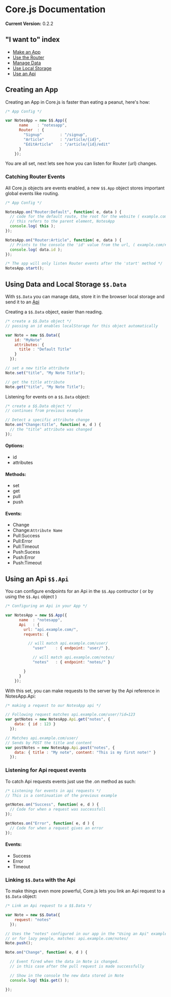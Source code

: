 # Core.js Documentation

__Current Version:__ 0.2.2


## "I want to" index

* [Make an App](#creating-an-app)
* [Use the Router](#catching-router-events)
* [Manage Data](#using-data-and-local-storage-data)
* [Use Local Storage](#using-data-and-local-storage-data)
* [Use an Api](#using-an-api--api)


## Creating an App

Creating an App in Core.js is faster than eating a peanut, here's how:

```js
/* App Config */

var NotesApp = new $$.App({
      name    : "notesapp",
      Router  : {
        "Signup"        : "/signup",
        "Article"       : "/article/{id}",
        "EditArticle"   : "/article/{id}/edit"
      }
    });
```

You are all set, next lets see how you can listen for Router (url) changes.


### Catching Router Events

All Core.js objects are events enabled, a new `$$.App` object stores important global events like routing.


```js
/* App Config */

NotesApp.on("Router:Default", function( e, data ) {
  // code for the default route, the root for the website ( example.com/ )
  // this refers to the parent element, NotesApp
  console.log( this );
});

NotesApp.on("Router:Article", function( e, data ) {
  // Prints to the console the 'id' value from the url, ( example.com/#/article/123 )
  console.log( data.id );
});

/* The app will only listen Router events after the 'start' method */
NotesApp.start();

```

## Using Data and Local Storage `$$.Data`

With `$$.Data` you can manage data, store it in the browser local storage and send it to an [Api](#linking-data-with-the-api)

Creating a `$$.Data` object, easier than reading.

```js
/* create a $$.Data object */
// passing an id enables localStorage for this object automatically

var Note = new $$.Data({
    id: "MyNote"
    attributes: {
      title : "Default Title"
    }
  });

// set a new title attribute
Note.set("title", "My Note Title");

// get the title attribute
Note.get("title", "My Note Title");

```

Listening for events on a `$$.Data` object:

```js
/* create a $$.Data object */
// continues from previous example

// Detect a specific attribute change
Note.on("Change:title", function( e, d ) {
  // the "title" attribute was changed
});

```


#### Options:

* id
* attributes


#### Methods:

* set
* get
* pull
* push


#### Events:

* Change
* Change:`Attribute Name`
* Pull:Success
* Pull:Error
* Pull:Timeout
* Push:Sucess
* Push:Error
* Push:Timeout


## Using an Api  `$$.Api`

You can configure endpoints for an Api in the `$$.App` contructor ( or by using the `$$.Api` object )

```js
/* Configuring an Api in your App */

var NotesApp = new $$.App({
      name  : "notesapp",
      Api   : {
        url: "api.example.com/",
        requests: {

          // will match api.example.com/user/
            "user"    : { endpoint: "user/" },

            // will match api.example.com/notes/
            "notes"   : { endpoint: "notes/" }

        }
      }
    });

```


With this set, you can make requests to the server by the Api reference in NotesApp.Api:

```js
/* making a request to our NotesApp api */

// Following request matches api.example.com/user/?id=123
var getNotes = new NotesApp.Api.get("notes", {
    data: { id : 123 }
  });

// Matches api.example.com/user/
// Sends by POST the title and content
var postNotes = new NotesApp.Api.post("notes", {
    data: { title : "My note", content: "This is my first note!" }
  });

```

### Listening for Api request events

To catch Api requests events just use the .on method as such:

```js
/* Listening for events in api requests */
// This is a continuation of the previous example

getNotes.on("Success", function( e, d ) {
  // Code for when a request was successfull
});

getNotes.on("Error", function( e, d ) {
  // Code for when a request gives an error
});

```

#### Events:

* Success
* Error
* Timeout


### Linking `$$.Data` with the Api

To make things even more powerful, Core.js lets you link an Api request to a `$$.Data` object:

```js
/* Link an Api request to a $$.Data */

var Note = new $$.Data({
    request: "notes"
  });

// Uses the "notes" configured in our app in the "Using an Api" example
// or for lazy people, matches: api.example.com/notes/
Note.push();

Note.on("Change", function( e, d ) {

  // Event fired when the data in Note is changed.
  // in this case after the pull request is made successfully

  // Show in the console the new data stored in Note
  console.log( this.get() );

});

```



